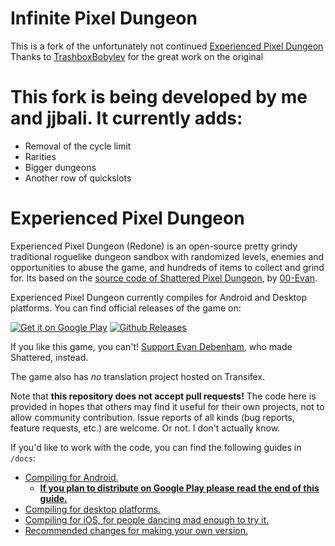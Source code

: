 # Infinite Pixel Dungeon

This is a fork of the unfortunately not continued [Experienced Pixel Dungeon](https://github.com/TrashboxBobylev/Experienced-Pixel-Dungeon-Redone)
Thanks to [TrashboxBobylev](https://github.com/TrashboxBobylev) for the great work on the original

# This fork is being developed by me and jjbali. It currently adds:

- Removal of the cycle limit
- Rarities
- Bigger dungeons
- Another row of quickslots

# Experienced Pixel Dungeon

Experienced Pixel Dungeon (Redone) is an open-source pretty grindy traditional roguelike dungeon sandbox with randomized levels, enemies and opportunities to abuse the game, and hundreds of items to collect and grind for. Its based on the [source code of Shattered Pixel Dungeon](https://github.com/00-Evan/shattered-pixel-dungeon), by [00-Evan](https://shatteredpixel.com).

Experienced Pixel Dungeon currently compiles for Android and Desktop platforms. You can find official releases of the game on:

[![Get it on Google Play](https://shatteredpixel.com/assets/images/badges/gplay.png)](https://play.google.com/store/apps/details?id=com.trashboxbobylev.experiencedpixeldungeon.redone)
[![Github Releases](https://shatteredpixel.com/assets/images/badges/github.png)](https://github.com/TrashboxBobylev/Experienced-Pixel-Dungeon-Redone/releases)

If you like this game, you can't! [Support Evan Debenham](https://www.patreon.com/ShatteredPixel), who made Shattered, instead.

The game also has *no* translation project hosted on Transifex.

Note that **this repository does not accept pull requests!** The code here is provided in hopes that others may find it useful for their own projects, not to allow community contribution. Issue reports of all kinds (bug reports, feature requests, etc.) are welcome. Or not. I don't actually know.

If you'd like to work with the code, you can find the following guides in `/docs`:
- [Compiling for Android.](docs/getting-started-android.md)
    - **[If you plan to distribute on Google Play please read the end of this guide.](docs/getting-started-android.md#distributing-your-apk)**
- [Compiling for desktop platforms.](docs/getting-started-desktop.md)
- [Compiling for iOS, for people dancing mad enough to try it.](docs/getting-started-ios.md)
- [Recommended changes for making your own version.](docs/recommended-changes.md)